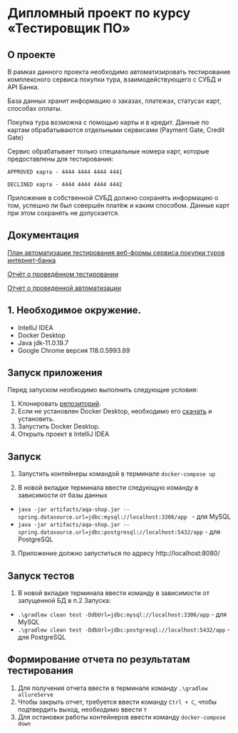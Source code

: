 # Дипломный проект по курсу «Тестировщик ПО»

## О проекте
В рамках данного проекта необходимо автоматизировать тестирование комплексного сервиса покупки тура, взаимодействующего с СУБД и API Банка.

База данных хранит информацию о заказах, платежах, статусах карт, способах оплаты.

Покупка тура возможна с помощью карты и в кредит. Данные по картам обрабатываются отдельными сервисами (Payment Gate, Credit Gate)

Сервис обрабатывает только специальные номера карт, которые предоставлены для тестирования:

    APPROVED карта - 4444 4444 4444 4441

    DECLINED карта - 4444 4444 4444 4442

Приложение в собственной СУБД должно сохранять информацию о том, успешно ли был совершён платёж и каким способом. Данные карт при этом сохранять не допускается.

## Документация

[План автоматизации тестирования веб-формы сервиса покупки туров интернет-банка](https://github.com/PniVedro/diplomQA/blob/main/Reports/Plan.md)

[Отчёт о проведённом тестировании](https://github.com/PniVedro/diplomQA/blob/main/Reports/Report.md)

[Отчет о проведенной автоматизации ](https://github.com/PniVedro/diplomQA/blob/main/Reports/Summary.md)

## 1. Необходимое окружение.
* IntelliJ IDEA
* Docker Desktop
* Java jdk-11.0.19.7
* Google Chrome версия 118.0.5993.89


## Запуск приложения

Перед запуском необходимо выполнить следующие условия:

1. Клонировать [репозиторий](https://github.com/PniVedro/diplomQA).
2. Если не установлен Docker Desktop, необходимо его [скачать](https://docs.docker.com/desktop/) и установить.
3. Запустить Docker Desktop.
4. Открыть проект в IntelliJ IDEA

## Запуск
1. Запустить контейнеры командой в терминале `docker-compose up`

2. В новой вкладке терминала ввести следующую команду в зависимости от базы данных
- `java -jar artifacts/aqa-shop.jar --spring.datasource.url=jdbc:mysql://localhost:3306/app
  ` - для MySQL
- `java -jar artifacts/aqa-shop.jar --spring.datasource.url=jdbc:postgresql://localhost:5432/app` - для PostgreSQL
3. Приложение должно запуститься по адресу http://localhost:8080/

## Запуск тестов
1. В новой вкладке терминала ввести команду в зависимости от запущенной БД в п.2 Запуска:
- `.\gradlew clean test -DdbUrl=jdbc:mysql://localhost:3306/app` - для MySQL
- `.\gradlew clean test -DdbUrl=jdbc:postgresql://localhost:5432/app` - для PostgreSQL

## Формирование отчета по результатам тестирования
1. Для получения отчета ввести в терминале команду `.\gradlew allureServe`
2. Чтобы закрыть отчет, требуется ввести команду `Ctrl + C`, чтобы подтвердить выход, необходимо ввести `Y`
3. Для остановки работы контейнеров ввести команду `docker-compose down`
